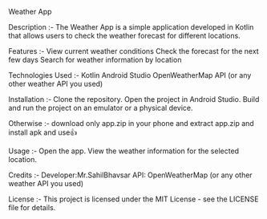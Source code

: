 Weather App

Description :-
The Weather App is a simple application developed in Kotlin that allows users to check the weather forecast for different locations.

Features :-
View current weather conditions
Check the forecast for the next few days
Search for weather information by location

Technologies Used :-
Kotlin
Android Studio
OpenWeatherMap API (or any other weather API you used)

Installation :-
Clone the repository.
Open the project in Android Studio.
Build and run the project on an emulator or a physical device.

Otherwise :- download only app.zip in your phone and extract app.zip and install apk and use👍  

Usage :-
Open the app.
View the weather information for the selected location.

Credits :-
Developer:Mr.SahilBhavsar
API: OpenWeatherMap (or any other weather API you used)

License :- 
This project is licensed under the MIT License - see the LICENSE file for details.
